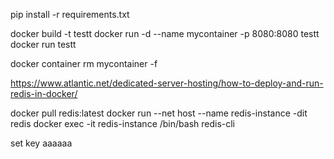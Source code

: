 pip install -r requirements.txt

docker build -t testt
docker run -d --name mycontainer -p 8080:8080 testt
docker run testt

docker container rm mycontainer -f 



https://www.atlantic.net/dedicated-server-hosting/how-to-deploy-and-run-redis-in-docker/


docker pull redis:latest 
docker run --net host --name redis-instance -dit redis
docker exec -it redis-instance /bin/bash
redis-cli

set key aaaaaa